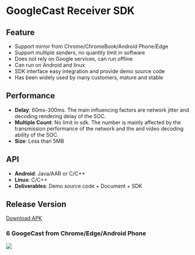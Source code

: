 # GoogleCast Receiver SDK

## Feature

* Support mirror from Chrome/ChromeBook/Android Phone/Edge   
* Support multiple senders, no quantity limit in software  
* Does not rely on Google services, can run offline
* Can run on Android and linux  
* SDK interface easy integration and provide demo source code  
* Has been widely used by many customers, mature and stable            

## Performance  

* **Delay**: 60ms-300ms. The main influencing factors are network jitter and decoding rendering delay of the SOC.   
* **Multiple Count**: No limit in sdk. The number  is mainly affected by the transmission performance of the network and the and video decoding ability of the SOC.
* **Size**: Less than 5MB       

## API

* **Android**: Java/AAR or C/C++          
* **Linux**: C/C++  
* **Deliverables**: Demo source code + Document + SDK            

## Release Version

[Download APK](https://github.com/WirelessPresentation/WirelessDisplay/releases/download/latest/BJCastTV.apk)

### 6 GoogeCast from Chrome/Edge/Android Phone   
![](https://github.com/WirelessPresentation/WirelessDisplay-SDK/blob/main/zimg/googlecast-6.jpg)


